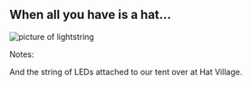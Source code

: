 ## When all you have is a hat...

![picture of lightstring](https://placebear.com/201/301)

Notes:

And the string of LEDs attached to our tent over at Hat Village.

